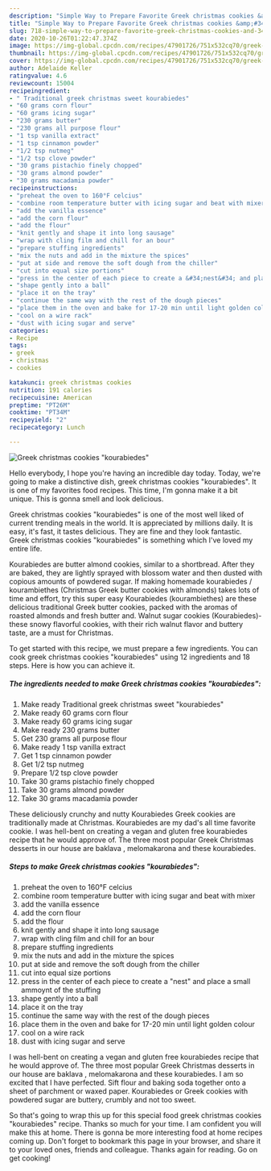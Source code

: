```yaml
---
description: "Simple Way to Prepare Favorite Greek christmas cookies &amp;#34;kourabiedes&amp;#34;"
title: "Simple Way to Prepare Favorite Greek christmas cookies &amp;#34;kourabiedes&amp;#34;"
slug: 718-simple-way-to-prepare-favorite-greek-christmas-cookies-and-34-kourabiedes-and-34
date: 2020-10-26T01:22:47.374Z
image: https://img-global.cpcdn.com/recipes/47901726/751x532cq70/greek-christmas-cookies-kourabiedes-recipe-main-photo.jpg
thumbnail: https://img-global.cpcdn.com/recipes/47901726/751x532cq70/greek-christmas-cookies-kourabiedes-recipe-main-photo.jpg
cover: https://img-global.cpcdn.com/recipes/47901726/751x532cq70/greek-christmas-cookies-kourabiedes-recipe-main-photo.jpg
author: Adelaide Keller
ratingvalue: 4.6
reviewcount: 15004
recipeingredient:
- " Traditional greek christmas sweet kourabiedes"
- "60 grams corn flour"
- "60 grams icing sugar"
- "230 grams butter"
- "230 grams all purpose flour"
- "1 tsp vanilla extract"
- "1 tsp cinnamon powder"
- "1/2 tsp nutmeg"
- "1/2 tsp clove powder"
- "30 grams pistachio finely chopped"
- "30 grams almond powder"
- "30 grams macadamia powder"
recipeinstructions:
- "preheat the oven to 160°F celcius"
- "combine room temperature butter with icing sugar and beat with mixer"
- "add the vanilla essence"
- "add the corn flour"
- "add the flour"
- "knit gently and shape it into long sausage"
- "wrap with cling film and chill for an bour"
- "prepare stuffing ingredients"
- "mix the nuts and add in the mixture the spices"
- "put at side and remove the soft dough from the chiller"
- "cut into equal size portions"
- "press in the center of each piece to create a &#34;nest&#34; and place a small ammoynt of the stuffing"
- "shape gently into a ball"
- "place it on the tray"
- "continue the same way with the rest of the dough pieces"
- "place them in the oven and bake for 17-20 min until light golden colour"
- "cool on a wire rack"
- "dust with icing sugar and serve"
categories:
- Recipe
tags:
- greek
- christmas
- cookies

katakunci: greek christmas cookies 
nutrition: 191 calories
recipecuisine: American
preptime: "PT26M"
cooktime: "PT34M"
recipeyield: "2"
recipecategory: Lunch

---
```



![Greek christmas cookies &#34;kourabiedes&#34;](https://img-global.cpcdn.com/recipes/47901726/751x532cq70/greek-christmas-cookies-kourabiedes-recipe-main-photo.jpg)

Hello everybody, I hope you're having an incredible day today. Today, we're going to make a distinctive dish, greek christmas cookies &#34;kourabiedes&#34;. It is one of my favorites food recipes. This time, I'm gonna make it a bit unique. This is gonna smell and look delicious.

Greek christmas cookies &#34;kourabiedes&#34; is one of the most well liked of current trending meals in the world. It is appreciated by millions daily. It is easy, it's fast, it tastes delicious. They are fine and they look fantastic. Greek christmas cookies &#34;kourabiedes&#34; is something which I've loved my entire life.

Kourabiedes are butter almond cookies, similar to a shortbread. After they are baked, they are lightly sprayed with blossom water and then dusted with copious amounts of powdered sugar. If making homemade kourabiedes / kourambiethes (Christmas Greek butter cookies with almonds) takes lots of time and effort, try this super easy Kourabiedes (kourambiethes) are these delicious traditional Greek butter cookies, packed with the aromas of roasted almonds and fresh butter and. Walnut sugar cookies (Kourabiedes)- these snowy flavorful cookies, with their rich walnut flavor and buttery taste, are a must for Christmas.


To get started with this recipe, we must prepare a few ingredients. You can cook greek christmas cookies &#34;kourabiedes&#34; using 12 ingredients and 18 steps. Here is how you can achieve it.

<!--inarticleads1-->

##### The ingredients needed to make Greek christmas cookies &#34;kourabiedes&#34;:

1. Make ready  Traditional greek christmas sweet &#34;kourabiedes&#34;
1. Make ready 60 grams corn flour
1. Make ready 60 grams icing sugar
1. Make ready 230 grams butter
1. Get 230 grams all purpose flour
1. Make ready 1 tsp vanilla extract
1. Get 1 tsp cinnamon powder
1. Get 1/2 tsp nutmeg
1. Prepare 1/2 tsp clove powder
1. Take 30 grams pistachio finely chopped
1. Take 30 grams almond powder
1. Take 30 grams macadamia powder


These deliciously crunchy and nutty Kourabiedes Greek cookies are traditionally made at Christmas. Kourabiedes are my dad&#39;s all time favorite cookie. I was hell-bent on creating a vegan and gluten free kourabiedes recipe that he would approve of. The three most popular Greek Christmas desserts in our house are baklava , melomakarona and these kourabiedes. 

<!--inarticleads2-->

##### Steps to make Greek christmas cookies &#34;kourabiedes&#34;:

1. preheat the oven to 160°F celcius
1. combine room temperature butter with icing sugar and beat with mixer
1. add the vanilla essence
1. add the corn flour
1. add the flour
1. knit gently and shape it into long sausage
1. wrap with cling film and chill for an bour
1. prepare stuffing ingredients
1. mix the nuts and add in the mixture the spices
1. put at side and remove the soft dough from the chiller
1. cut into equal size portions
1. press in the center of each piece to create a &#34;nest&#34; and place a small ammoynt of the stuffing
1. shape gently into a ball
1. place it on the tray
1. continue the same way with the rest of the dough pieces
1. place them in the oven and bake for 17-20 min until light golden colour
1. cool on a wire rack
1. dust with icing sugar and serve


I was hell-bent on creating a vegan and gluten free kourabiedes recipe that he would approve of. The three most popular Greek Christmas desserts in our house are baklava , melomakarona and these kourabiedes. I am so excited that I have perfected. Sift flour and baking soda together onto a sheet of parchment or waxed paper. Kourabiedes or Greek cookies with powdered sugar are buttery, crumbly and not too sweet. 

So that's going to wrap this up for this special food greek christmas cookies &#34;kourabiedes&#34; recipe. Thanks so much for your time. I am confident you will make this at home. There is gonna be more interesting food at home recipes coming up. Don't forget to bookmark this page in your browser, and share it to your loved ones, friends and colleague. Thanks again for reading. Go on get cooking!
